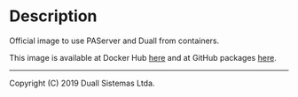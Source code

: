 # Description

Official image to use PAServer and Duall from containers.

This image is available at Docker Hub [here](https://hub.docker.com/r/duallsistemas/paserver) and at GitHub packages [here](https://github.com/duallsistemas/paserver-docker/packages).

<hr>

Copyright (C) 2019 Duall Sistemas Ltda.
